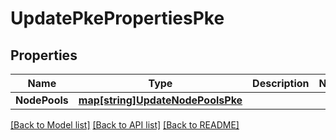 # UpdatePkePropertiesPke

## Properties
Name | Type | Description | Notes
------------ | ------------- | ------------- | -------------
**NodePools** | [**map[string]UpdateNodePoolsPke**](UpdateNodePoolsPKE.md) |  | 

[[Back to Model list]](../README.md#documentation-for-models) [[Back to API list]](../README.md#documentation-for-api-endpoints) [[Back to README]](../README.md)


